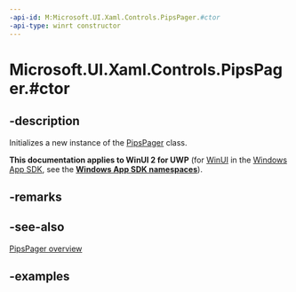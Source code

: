 ```yaml
---
-api-id: M:Microsoft.UI.Xaml.Controls.PipsPager.#ctor
-api-type: winrt constructor
---
```


# Microsoft.UI.Xaml.Controls.PipsPager.#ctor

<!--
public PipsPager ();
-->

## -description

Initializes a new instance of the [PipsPager](pipspager.md) class.

**This documentation applies to WinUI 2 for UWP** (for [WinUI](/windows/apps/winui/winui3/) in the [Windows App SDK](/windows/apps/windows-app-sdk/), see the **[Windows App SDK namespaces](/windows/windows-app-sdk/api/winrt/)**).

## -remarks

## -see-also

[PipsPager overview](/windows/apps/design/controls/pipspager)

## -examples
